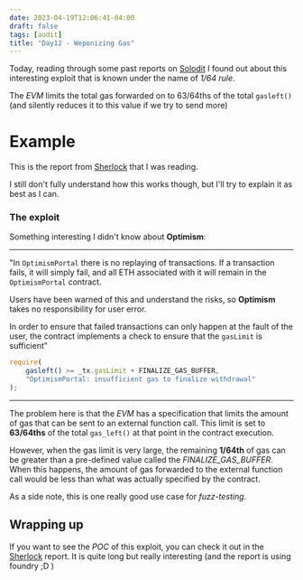 ```yaml
---
date: 2023-04-19T12:06:41-04:00
draft: false
tags: [audit]
title: "Day12 - Weponizing Gas"
---
```


Today, reading through some past reports on [Solodit](https://solodit.xyz/) I found out about this interesting exploit that is known under the name of *1/64 rule*.

The *EVM* limits the total gas forwarded on to 63/64ths of the total `gasleft()` (and silently reduces it to this value if we try to send more)

# Example

This is the report from [Sherlock](https://app.sherlock.xyz/audits/contests/38) that I was reading.

I still don't fully understand how this works though, but I'll try to explain it as best as I can.

### The exploit

Something interesting I didn't know about **Optimism**:

---

"In `OptimismPortal` there is no replaying of transactions. If a transaction fails, it will simply fail, and all ETH associated with it will remain in the `OptimismPortal` contract.

Users have been warned of this and understand the risks, so **Optimism** takes no responsibility for user error.

In order to ensure that failed transactions can only happen at the fault of the user, the contract implements a check to ensure that the `gasLimit` is sufficient"

```javascript
require(
    gasleft() >= _tx.gasLimit + FINALIZE_GAS_BUFFER,
    "OptimismPortal: insufficient gas to finalize withdrawal"
);
```
---

The problem here is that the *EVM* has a specification that limits the amount of gas that can be sent to an external function call. This limit is set to **63/64ths** of the total `gas_left()` at that point in the contract execution.

However, when the gas limit is very large, the remaining **1/64th** of gas can be greater than a pre-defined value called the *FINALIZE_GAS_BUFFER*. When this happens, the amount of gas forwarded to the external function call would be less than what was actually specified by the contract.

As a side note, this is one really good use case for *fuzz-testing*.

## Wrapping up

If you want to see the *POC* of this exploit, you can check it out in the [Sherlock](https://app.sherlock.xyz/audits/contests/38) report. It is quite long but really interesting (and the report is using foundry ;D )